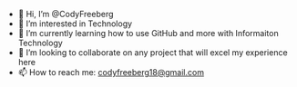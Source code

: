 - 👋 Hi, I’m @CodyFreeberg
- 👀 I’m interested in Technology
- 🌱 I’m currently learning how to use GitHub and more with Informaiton Technology
- 💞️ I’m looking to collaborate on any project that will excel my experience here
- 📫 How to reach me: codyfreeberg18@gmail.com

<!---
CodyFreeberg/CodyFreeberg is a ✨ special ✨ repository because its `README.md` (this file) appears on your GitHub profile.
You can click the Preview link to take a look at your changes.
--->
